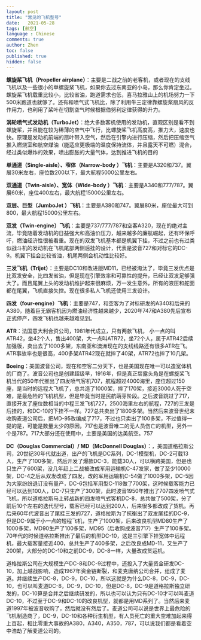 ```yaml
---
layout: post
title: "常见的飞机型号"
date:   2021-05-28
tags: [航空]
language : Chinese
comments: true
author: Zhen
toc: false
published: true
hidden: false
---
```

**螺旋桨飞机（Propeller airplane）**：主要是二战之前的老客机，或者现在的支线飞机以及一些很小的单螺旋桨飞机，如果你去过东南亚的小岛，那么你肯定坐过。螺旋桨飞机载重比较小，比较省油，跑道需求也低，喜马拉雅山上的机场努力一下500米跑道也就够了。还有和喷气式飞机比，除了利用牛三定律靠螺旋桨扇风的反作用力，也利用了桨叶在切割空气时候根据伯努利定律获得的升力。

**涡轮喷气式发动机（TurboJet）**：绝大多数客机使用的发动机，直观区别是看不到螺旋桨，并且能在较为稀薄的空气中飞行，比螺旋桨飞机高度高，推力大，速度也快。原理是发动机前端的扇叶带入空气，然后在引擎内进行压缩，然后把压缩空气推入燃烧室和航空煤油（能适应更极端的温度保持流体，并且露天不可燃）混合，经过类似爆炸的效果，喷出膨胀的大量气体，达到推进飞机的目的

**单通道（Single-aisle）、窄体（Narrow-body ）飞机**：主要是A320和737。翼展30米左右，座位数200以下，最大航程5000公里左右。

**双通道（Twin-aisle）、宽体（Wide-body ）飞机**：主要是A340和777/787。翼展60米，座位400左右，最大航程15000公里左右。

**双层、巨型（JumboJet ）飞机**：主要是A380和747。翼展80米，座位最大可到800，最大航程15000公里左右。

**双发（Twin-engine）飞机**：主要是737/777/787和空客A320，现在的绝对主流，毕竟随着发动机的日益强大和高油价压力，越来越多的廉航崛起，还有环保呼吁，燃油经济性很被看重。现在的双发飞机基本都是机翼下挂，不过之前也有过类似战斗机的发动机在飞机尾部两侧后挂的设计，代表是波音727和对标它的DC-9。机翼下挂会比较省油，机尾两侧会机动性比较好。

**三发飞机（Trijet）**：主要是DC10和改进版MD11，已经被淘汰了，毕竟三发优点是比双发安全，比四发省油，但是现在引擎效率和可靠性的提升，已经让双发足够强大了。而且尾翼上头的发动机维护起来很麻烦，万一发生意外，所有的液压和舵面都在尾翼，飞机直接失控。现在很多私人飞机还使用三发设计。

**四发（four-engine）飞机**：主要是747，和空客为了对标研发的A340和后来的A380，随着巨无霸客机因为燃油经济性越来越少，2020年747和A380先后宣布正式停产，四发飞机也越来越难见到。 

**ATR**：法国意大利合资公司，1981年代成立，只有两款飞机， 小一点的叫ATR42，坐42个人，售出400架，大一点叫ATR72，坐72个人，属于ATR42后续加强版，卖出去了1000多架，东南亚和澳洲现在的支线线路还有很多ATR在飞。ATR事故率也是很高，400多架ATR42现在就摔了40架，ATR72也摔了10几架。

 **Boeing**：美国波音公司，现在和空客二分天下，也是美国现在唯一可以造宽体机的厂商了。波音公司也是创建超级早，1916年，但是真正崭露头角是在螺旋桨飞机当代的50年代推出了四发喷气客机707，航程超过4000海里，座位超过150座，是当时的远程大飞机了，总共造了1000架，摔了170架，接近3000人死于空难，是最危险的飞机机型，但是毕竟当时是民航萌芽阶段。之后波音跳过了717，直接开发了座位数相当的中程三发飞机727，2500海里左右的航程，727的三发是后挂的，和DC-10的下挂不一样。727总共卖出了1800多架。当然后来波音世纪末收购麦道公司后，把MD-95改编成了717，不过也只卖出了100多架，不过值得一提的是，可能是数量太少的原因，717也是波音唯二的无人员伤亡的机型，另外一个是787。717大部分还在使用中，主要是美国的达美航空。757


**DC（Douglas Commercial）/ MD（McDonnell Douglas）**：，美国道格拉斯公司，20世纪30年代就出道，出产的飞机是DC系列，DC-1模型机，DC-2可载13人，生产了100多架，然后开发了爆款DC-3，能载30人，可以横跨美国，但是也只生产了600架，没几年赶上二战被改成军用运输机C-47发家，做了至少10000架，DC-4之后从双发改成了四发，改的军用运输机C-54做了1000多架，DC-5因为大家纷纷退订没有量产，DC-6包括军用型C-118做了700架，这时候载客能力已经可以达到100人，DC-7只生产了300架，此时波音1950年推出了707四发喷气式飞机，所以道格拉斯马上转战新的四发喷气式客机DC-8，总共做了500架，分了前后10个左右的迭代型号，载客已经可以达到200人，后来很多都改成了货机。再后来60年代波音出了尾挂三发的727，道格拉斯为了抗衡出了双发尾挂的DC-9，但是DC-9属于小一点的短程飞机，生产了1000架，后来改良机型MD80生产了1000多架，MD90生产了100多架，MD95（后收购成波音717）生产了100多架。70年代的时候道格拉斯推出了最后的机型DC-10，这是三引擎下挂宽体中远程机，最大载客量接近400，总共生产了400多架，之后改良成MD-11，又生产了200架，大部分的DC-10和之前DC-9，DC-8一样，大量改成货运机。

道格拉斯公司在大规模生产DC-8和DC-9过程中，还投入了大量资金研发DC-10，加上越战影响，造成1967年资金链断裂，和麦克唐纳公司合并，组成了麦道。并继续生产DC-8，DC-9，DC-10，所以这就是为什么DC-8，DC-9，DC-10，也可以叫麦道DC-8，DC-9，DC-10，但是DC-8，DC-9是道格拉斯独立研发的，DC-10算是合并之后继续研发的，所以也可以认为只有DC-10才可以叫麦道DC-10，不过至于DC-9和DC-10的改良机型，就都是用MD系列了。当然后来麦道1997年被波音收购了，然后就没有然后了。麦道公司可以说是世界上最危险的飞机制造商了，DC-9，DC-10和各种衍生机型，有人员死亡的重大空难加起来得上百起，相比零重大事故的A380，A340，A350，787，可以说我们都是看着空中浩劫了解麦道公司的。
 

<!--stackedit_data:
eyJoaXN0b3J5IjpbNTA4MTg3ODQyLDE5Njc2NjMzNTUsMzkyMz
IwNzg4LDk5NTAzNjQxOCwtNjc3NDk5NTI2LC0xMjgzOTE5MTkw
LDM2Njg1NzEyLDExOTY5OTYyNjYsMTQ2MzQzODI1MiwtMjE0NT
Y1OTc2NywxNjkzMTE4MjI1LDI3MjI5OTQwMCwxNDE4NDc2MDQ4
LC0xMzY2MTQ1NzY5LDIxMjU3NjkxMzMsMTA2OTM2NzgyMSw1Nz
k3ODkwMDQsMTQ4ODY1NjIxMiwtMTQ1ODk4NTIyOSwxMzM5Njg2
MDQ5XX0=
-->